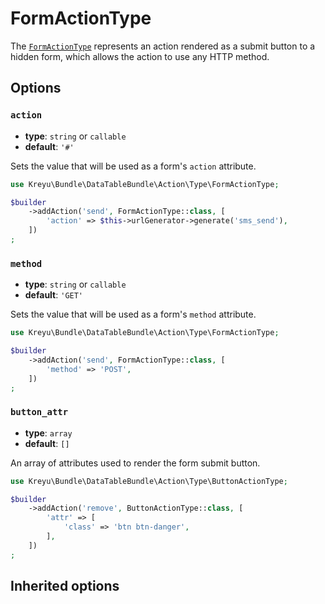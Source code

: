 <script setup>
    import ActionTypeOptions from "./options/action.md";
</script>

# FormActionType

The [`FormActionType`](https://github.com/Kreyu/data-table-bundle/blob/main/src/Action/Type/FormActionType.php) represents an action rendered as a submit button to a hidden form, which allows the action to use any HTTP method. 

## Options

### `action`

- **type**: `string` or `callable`
- **default**: `'#'`

Sets the value that will be used as a form's `action` attribute.

```php
use Kreyu\Bundle\DataTableBundle\Action\Type\FormActionType;

$builder
    ->addAction('send', FormActionType::class, [
        'action' => $this->urlGenerator->generate('sms_send'),
    ])
;
```

### `method`

- **type**: `string` or `callable`
- **default**: `'GET'`

Sets the value that will be used as a form's `method` attribute.

```php
use Kreyu\Bundle\DataTableBundle\Action\Type\FormActionType;

$builder
    ->addAction('send', FormActionType::class, [
        'method' => 'POST',
    ])
;
```

### `button_attr`

- **type**: `array`
- **default**: `[]`

An array of attributes used to render the form submit button.

```php
use Kreyu\Bundle\DataTableBundle\Action\Type\ButtonActionType;

$builder
    ->addAction('remove', ButtonActionType::class, [
        'attr' => [
            'class' => 'btn btn-danger',
        ],
    ])
;
```

## Inherited options

<ActionTypeOptions/>
